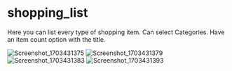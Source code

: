 # shopping_list

Here you can list every type of shopping item.
Can select Categories.
Have an item count option with the title.

![Screenshot_1703431375](https://github.com/Al-Rasin/shopping-list/assets/142752724/653e883b-3285-4139-96bf-880341a9cf25)
![Screenshot_1703431379](https://github.com/Al-Rasin/shopping-list/assets/142752724/7f4ae2b8-8b81-4c3d-a842-4969a9297181)
![Screenshot_1703431383](https://github.com/Al-Rasin/shopping-list/assets/142752724/802e0368-2d48-4f39-ab58-2a6733a53a0c)
![Screenshot_1703431393](https://github.com/Al-Rasin/shopping-list/assets/142752724/0f0dfd6a-2276-48cd-a52f-20ee146f1003)
